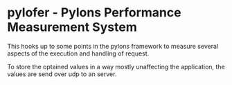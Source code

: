 # pylofer - Pylons Performance Measurement System

This hooks up to some points in the pylons framework to measure several aspects
of the execution and handling of request.

To store the optained values in a way mostly unaffecting the application, the
values are send over udp to an server.

